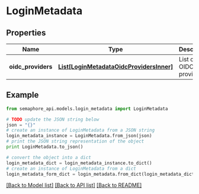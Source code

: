 # LoginMetadata


## Properties
Name | Type | Description | Notes
------------ | ------------- | ------------- | -------------
**oidc_providers** | [**List[LoginMetadataOidcProvidersInner]**](LoginMetadataOidcProvidersInner.md) | List of OIDC providers | [optional] 

## Example

```python
from semaphore_api.models.login_metadata import LoginMetadata

# TODO update the JSON string below
json = "{}"
# create an instance of LoginMetadata from a JSON string
login_metadata_instance = LoginMetadata.from_json(json)
# print the JSON string representation of the object
print LoginMetadata.to_json()

# convert the object into a dict
login_metadata_dict = login_metadata_instance.to_dict()
# create an instance of LoginMetadata from a dict
login_metadata_form_dict = login_metadata.from_dict(login_metadata_dict)
```
[[Back to Model list]](../README.md#documentation-for-models) [[Back to API list]](../README.md#documentation-for-api-endpoints) [[Back to README]](../README.md)


